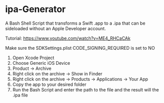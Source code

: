 # ipa-Generator
A Bash Shell Script that transforms a Swift .app to a .ipa that can be sideloaded without an Apple Developer account.

Tutorial: https://www.youtube.com/watch?v=ME4_RHCaCAk

Make sure the SDKSettings.plist CODE_SIGNING_REQUIRED is set to NO

1. Open Xcode Project
2. Choose Generic iOS Device
3. Product -> Archive
4. Right click on the archive -> Show in Finder 
5. Right click on the archive -> Products -> Applications -> Your App
6. Copy the app to your desired folder  
7. Run the Bash Script and enter the path to the file and the result will the .ipa file
